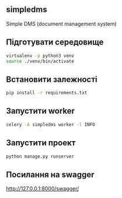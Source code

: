 simpledms
-----------------

Simple DMS (document management system)

## Підготувати середовище
```bash
virtualenv -p python3 venv
source ./venv/bin/activate
```
## Встановити залежності
```bash
pip install -r requirements.txt
```
## Запустити worker
```bash
celery -A simpledms worker -l INFO
```
## Запустити проект
```bash
python manage.py runserver
```
## Посилання на swagger
http://127.0.0.1:8000/swagger/
